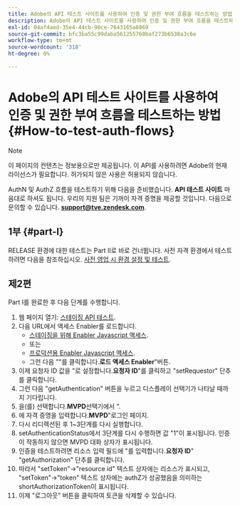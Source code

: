 ```yaml
---
title: Adobe의 API 테스트 사이트를 사용하여 인증 및 권한 부여 흐름을 테스트하는 방법
description: Adobe의 API 테스트 사이트를 사용하여 인증 및 권한 부여 흐름을 테스트하는 방법
exl-id: 04af4aed-35e4-44cb-98ce-7643165a8869
source-git-commit: bfc3ba55c99daba561255760baf273b6538a3c6e
workflow-type: tm+mt
source-wordcount: '318'
ht-degree: 0%

---
```


# Adobe의 API 테스트 사이트를 사용하여 인증 및 권한 부여 흐름을 테스트하는 방법 {#How-to-test-auth-flows}

>[!NOTE]
>
>이 페이지의 컨텐츠는 정보용으로만 제공됩니다. 이 API를 사용하려면 Adobe의 현재 라이선스가 필요합니다. 허가되지 않은 사용은 허용되지 않습니다.

AuthN 및 AuthZ 흐름을 테스트하기 위해 다음을 준비했습니다. **API 테스트 사이트** 마음대로 하셔도 됩니다. 우리의 지원 팀은 기꺼이 자격 증명을 제공할 것입니다. 다음으로 문의할 수 있습니다. **support@tve.zendesk.com**.


## 1부 {#part-I}

RELEASE 환경에 대한 테스트는 Part II로 바로 건너뜁니다.  사전 자격 환경에서 테스트하려면 다음을 참조하십시오. [사전 영업 시 환경 설정 및 테스트](/help/authentication/setting-up-your-environment-and-testing-in-prequal.md).

## 제2편

Part I를 완료한 후 다음 단계를 수행합니다.


1. 웹 페이지 열기: [스테이징 API 테스트](https://sp.auth-staging.adobe.com/apitest/api.html).
1. 다음 URL에서 액세스 Enabler를 로드합니다.
   * [스테이징을 위해 Enabler Javascript 액세스](https://entitlement.auth-staging.adobe.com/entitlement/js/AccessEnabler.js).
   * 또는
   * [프로덕션용 Enabler Javascript 액세스](https://entitlement.auth.adobe.com/entitlement/js/AccessEnabler.js).
   * 그런 다음 &quot;&quot;를 클릭합니다.**로드 액세스 Enabler**&quot;버튼.
1. 이제 요청자 ID 값을 &quot;로 설정합니다.**요청자 ID**&quot;를 클릭하고 &quot;setRequestor&quot; 단추를 클릭합니다.
1. 그런 다음 &quot;getAuthentication&quot; 버튼을 누르고 디스플레이 선택기가 나타날 때까지 기다립니다.
1. 을(를) 선택합니다.**MVPD**&#x200B;선택기에서 &quot;.
1. 에 자격 증명을 입력합니다.**MVPD**&quot;로그인 페이지.
1. 다시 리디렉션된 후 1~3단계를 다시 실행합니다.
1. setAuthenticationStatus에서 3단계를 다시 수행하면 값 &quot;1&quot;이 표시됩니다. 인증이 작동하지 않으면 MVPD 대화 상자가 표시됩니다.
1. 인증을 테스트하려면 리소스 입력 필드에 &quot;를 입력합니다.**요청자 ID**&quot; &quot;getAuthorization&quot; 단추를 클릭합니다.
1. 따라서 &quot;setToken&quot;-\>&quot;resource id&quot; 텍스트 상자에는 리소스가 표시되고, &quot;setToken&quot;-\>&quot;token&quot; 텍스트 상자에는 authZ가 성공했음을 의미하는 shortAuthorizationToken이 표시됩니다.
1. 이제 &quot;로그아웃&quot; 버튼을 클릭하여 토큰을 삭제할 수 있습니다.
